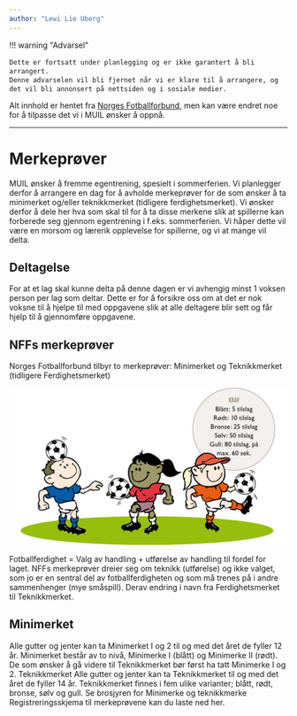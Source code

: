 ```yaml
---
author: "Lewi Lie Uberg"
---
```


!!! warning "Advarsel"

    Dette er fortsatt under planlegging og er ikke garantert å bli arrangert.
    Denne advarselen vil bli fjernet når vi er klare til å arrangere, og det vil bli annonsert på nettsiden og i sosiale medier.

Alt innhold er hentet fra [Norges Fotballforbund](https://www.fotball.no/barn-og-ungdom/verdier-og-virkemidler/idrettens-barnerettigheter-og-bestemmelser3/nffs-merkeprover/), men kan være endret noe for å tilpasse det vi i MUIL ønsker å oppnå.

---

# Merkeprøver

MUIL ønsker å fremme egentrening, spesielt i sommerferien. Vi planlegger derfor å arrangere en dag for å avholde merkeprøver for de som ønsker å ta minimerket og/eller teknikkmerket (tidligere ferdighetsmerket). Vi ønsker derfor å dele her hva som skal til for å ta disse merkene slik at spillerne kan forberede seg gjennom egentrening i f.eks. sommerferien. Vi håper dette vil være en morsom og lærerik opplevelse for spillerne, og vi at mange vil delta.

## Deltagelse

For at et lag skal kunne delta på denne dagen er vi avhengig minst 1 voksen person per lag som deltar. Dette er for å forsikre oss om at det er nok voksne til å hjelpe til med oppgavene slik at alle deltagere blir sett og får hjelp til å gjennomføre oppgavene.

## NFFs merkeprøver

Norges Fotballforbund tilbyr to merkeprøver: Minimerket og Teknikkmerket (tidligere Ferdighetsmerket)

<!-- include image with width 250: "https://github.com/lewiuberg/muil-fotball/blob/master/docs/assets/img/merkeprøver/merkeprøver-1.png?raw=true" -->

<img src="https://github.com/lewiuberg/muil-fotball/blob/master/docs/assets/img/merkeprøver/merkeprøver-1.jpg?raw=true" alt="Merkeprøver" width="800">

Fotballferdighet = Valg av handling + utførelse av handling til fordel for laget. NFFs merkeprøver dreier seg om teknikk (utførelse) og ikke valget, som jo er en sentral del av fotballferdigheten og som må trenes på i andre sammenhenger (mye småspill). Derav endring i navn fra Ferdighetsmerket til Teknikkmerket.

## Minimerket

Alle gutter og jenter kan ta Minimerket I og 2 til og med det året de fyller 12 år. Minimerket består av to nivå, Minimerke I (blått) og Minimerke II (rødt). De som ønsker å gå videre til Teknikkmerket bør først ha tatt Minimerke I og 2.
Teknikkmerket
Alle gutter og jenter kan ta Teknikkmerket til og med det året de fyller 14 år. Teknikkmerket finnes i fem ulike varianter; blått, rødt, bronse, sølv og gull.
Se brosjyren for Minimerke og teknikkmerke
Registreringsskjema til merkeprøvene kan du laste ned her.
